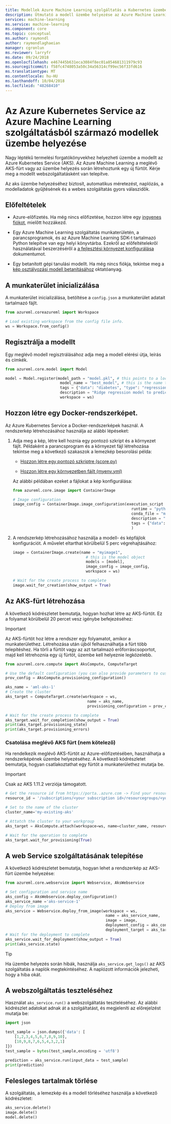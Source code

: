 ```yaml
---
title: Modellek Azure Machine Learning szolgáltatás a Kubernetes üzembe helyezése |} A Microsoft Docs
description: Útmutató a modell üzembe helyezése az Azure Machine Learning szolgáltatásból származó Azure Kubernetes Service-ben. A modell üzembe lett helyezve web szolgáltatásként. Az Azure Kubernetes Service jó a nagy léptékű termelési számítási feladatokhoz.
services: machine-learning
ms.service: machine-learning
ms.component: core
ms.topic: conceptual
ms.author: raymondl
author: raymondlaghaeian
manager: cgronlun
ms.reviewer: larryfr
ms.date: 09/24/2018
ms.openlocfilehash: e467445b631eca3084f8ec01a854681311979c93
ms.sourcegitcommit: f58fc4748053a50c34a56314cf99ec56f33fd616
ms.translationtype: MT
ms.contentlocale: hu-HU
ms.lasthandoff: 10/04/2018
ms.locfileid: "48268410"
---
```

# <a name="how-to-deploy-models-from-azure-machine-learning-service-to-azure-kubernetes-service"></a>Az Azure Kubernetes Service az Azure Machine Learning szolgáltatásból származó modellek üzembe helyezése

Nagy léptékű termelési forgatókönyvekhez helyezheti üzembe a modellt az Azure Kubernetes Service (AKS). Az Azure Machine Learning a meglévő AKS-fürt vagy az üzembe helyezés során létrehoztunk egy új fürtöt. Kérje meg a modellt webszolgáltatásként van telepítve.

Az aks üzembe helyezéséhez biztosít, automatikus méretezést, naplózás, a modelladatok gyűjtésének és a webes szolgáltatás gyors válaszidők.

## <a name="prerequisites"></a>Előfeltételek

- Azure-előfizetés. Ha még nincs előfizetése, hozzon létre egy [ingyenes fiókot](https://azure.microsoft.com/free/?WT.mc_id=A261C142F), mielőtt hozzákezd.

- Egy Azure Machine Learning szolgáltatás munkaterületén, a parancsprogramok, és az Azure Machine Learning SDK-t tartalmazó Python telepítve van egy helyi könyvtárba. Ezekről az előfeltételekről használatával beszerzéséről a [a fejlesztési környezet konfigurálása](how-to-configure-environment.md) dokumentumot.

- Egy betanított gépi tanulási modellt. Ha még nincs fiókja, tekintse meg a [kép osztályozási modell betanításához](tutorial-train-models-with-aml.md) oktatóanyag.

## <a name="initialize-the-workspace"></a>A munkaterület inicializálása

A munkaterület inicializálása, betöltése a `config.json` a munkaterület adatait tartalmazó fájlt.

```python
from azureml.coreazureml import Workspace

# Load existing workspace from the config file info.
ws = Workspace.from_config()
```

## <a name="register-the-model"></a>Regisztrálja a modellt

Egy meglévő modell regisztrálásához adja meg a modell elérési útja, leírás és címkék.

```python
from azureml.core.model import Model

model = Model.register(model_path = "model.pkl", # this points to a local file
                        model_name = "best_model", # this is the name the model is registered as
                        tags = {"data": "diabetes", "type": "regression"},
                        description = "Ridge regression model to predict diabetes",
                        workspace = ws)
```

## <a name="create-a-docker-image"></a>Hozzon létre egy Docker-rendszerképet.

Az Azure Kubernetes Service a Docker-rendszerképek használ. A rendszerkép létrehozásához használja az alábbi lépéseket:

1. Adja meg a kép, létre kell hoznia egy pontozó szkript és a környezet fájlt. Példaként a parancsprogram és a környezet fájl létrehozása tekintse meg a következő szakaszok a lemezkép besorolási példa:

    * [Hozzon létre egy pontozó szkriptre (score.py)](tutorial-deploy-models-with-aml.md#create-scoring-script)

    * [Hozzon létre egy környezetben fájlt (myenv.yml)](tutorial-deploy-models-with-aml.md#create-environment-file) 

   Az alábbi példában ezeket a fájlokat a kép konfigurálása:

    ```python
    from azureml.core.image import ContainerImage

    # Image configuration
    image_config = ContainerImage.image_configuration(execution_script = "score.py",
                                                        runtime = "python",
                                                        conda_file = "myenv.yml",
                                                        description = "Image with ridge regression model",
                                                        tags = {"data": "diabetes", "type": "regression"}
                                                        )
    ```

1. A rendszerkép létrehozásához használja a modell- és képfájlok konfigurációt. A művelet eltarthat körülbelül 5 perc végrehajtásához:

    ```python
    image = ContainerImage.create(name = "myimage1",
                                    # this is the model object
                                    models = [model],
                                    image_config = image_config,
                                    workspace = ws)

    # Wait for the create process to complete
    image.wait_for_creation(show_output = True)
    ```

## <a name="create-the-aks-cluster"></a>Az AKS-fürt létrehozása

A következő kódrészletet bemutatja, hogyan hozhat létre az AKS-fürtöt. Ez a folyamat körülbelül 20 percet vesz igénybe befejezéséhez:

> [!IMPORTANT]
> Az AKS-fürtöt hoz létre a rendszer egy folyamatot, amikor a munkaterülethez. Létrehozása után újból felhasználhatja a fürt több telepítéshez. Ha törli a fürtöt vagy az azt tartalmazó erőforráscsoportot, majd kell létrehoznia egy új fürtöt, üzembe kell helyeznie legközelebb.


```python
from azureml.core.compute import AksCompute, ComputeTarget

# Use the default configuration (you can also provide parameters to customize this)
prov_config = AksCompute.provisioning_configuration()

aks_name = 'aml-aks-1' 
# Create the cluster
aks_target = ComputeTarget.create(workspace = ws, 
                                    name = aks_name, 
                                    provisioning_configuration = prov_config)

# Wait for the create process to complete
aks_target.wait_for_completion(show_output = True)
print(aks_target.provisioning_state)
print(aks_target.provisioning_errors)
```

### <a name="attach-existing-aks-cluster-optional"></a>Csatolása meglévő AKS fürt (nem kötelező)

Ha rendelkezik meglévő AKS-fürtöt az Azure-előfizetésében, használhatja a rendszerképének üzembe helyezéséhez. A következő kódrészletet bemutatja, hogyan csatlakoztathat egy fürtöt a munkaterülethez mutatja be. 

> [!IMPORTANT]
> Csak az AKS 1.11.2 verziója támogatott.

```python
# Get the resource id from https://porta..azure.com -> Find your resource group -> click on the Kubernetes service -> Properties
resource_id = '/subscriptions/<your subscription id>/resourcegroups/<your resource group>/providers/Microsoft.ContainerService/managedClusters/<your aks service name>'

# Set to the name of the cluster
cluster_name='my-existing-aks' 

# Attatch the cluster to your workgroup
aks_target = AksCompute.attach(workspace=ws, name=cluster_name, resource_id=resource_id)

# Wait for the operation to complete
aks_target.wait_for_provisioning(True)
```

## <a name="deploy-your-web-service"></a>A web Service szolgáltatásának telepítése

A következő kódrészletet bemutatja, hogyan lehet a rendszerkép az AKS-fürt üzembe helyezése:

```python
from azureml.core.webservice import Webservice, AksWebservice

# Set configuration and service name
aks_config = AksWebservice.deploy_configuration()
aks_service_name ='aks-service-1'
# Deploy from image
aks_service = Webservice.deploy_from_image(workspace = ws, 
                                            name = aks_service_name,
                                            image = image,
                                            deployment_config = aks_config,
                                            deployment_target = aks_target)
# Wait for the deployment to complete
aks_service.wait_for_deployment(show_output = True)
print(aks_service.state)
```

> [!TIP]
> Ha üzembe helyezés során hibák, használja `aks_service.get_logs()` az AKS szolgáltatás a naplók megtekintéséhez. A naplózott információk jelezheti, hogy a hiba okát.

## <a name="test-the-web-service"></a>A webszolgáltatás teszteléséhez

Használat `aks_service.run()` a webszolgáltatás teszteléséhez. Az alábbi kódrészlet adatokat adnak át a szolgáltatást, és megjeleníti az előrejelzést mutatja be:

```python
import json

test_sample = json.dumps({'data': [
    [1,2,3,4,5,6,7,8,9,10], 
    [10,9,8,7,6,5,4,3,2,1]
]})
test_sample = bytes(test_sample,encoding = 'utf8')

prediction = aks_service.run(input_data = test_sample)
print(prediction)
```

## <a name="cleanup"></a>Felesleges tartalmak törlése

A szolgáltatás, a lemezkép és a modell törléséhez használja a következő kódrészletet:

```python
aks_service.delete()
image.delete()
model.delete()
```
